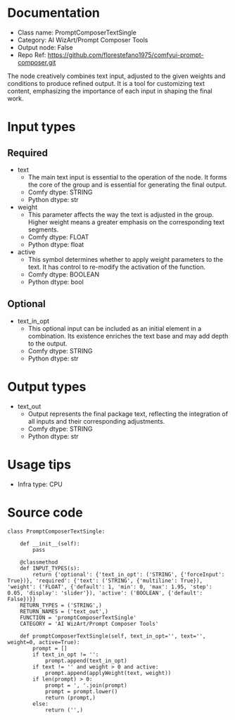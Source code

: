 # Documentation
- Class name: PromptComposerTextSingle
- Category: AI WizArt/Prompt Composer Tools
- Output node: False
- Repo Ref: https://github.com/florestefano1975/comfyui-prompt-composer.git

The node creatively combines text input, adjusted to the given weights and conditions to produce refined output. It is a tool for customizing text content, emphasizing the importance of each input in shaping the final work.

# Input types
## Required
- text
    - The main text input is essential to the operation of the node. It forms the core of the group and is essential for generating the final output.
    - Comfy dtype: STRING
    - Python dtype: str
- weight
    - This parameter affects the way the text is adjusted in the group. Higher weight means a greater emphasis on the corresponding text segments.
    - Comfy dtype: FLOAT
    - Python dtype: float
- active
    - This symbol determines whether to apply weight parameters to the text. It has control to re-modify the activation of the function.
    - Comfy dtype: BOOLEAN
    - Python dtype: bool
## Optional
- text_in_opt
    - This optional input can be included as an initial element in a combination. Its existence enriches the text base and may add depth to the output.
    - Comfy dtype: STRING
    - Python dtype: str

# Output types
- text_out
    - Output represents the final package text, reflecting the integration of all inputs and their corresponding adjustments.
    - Comfy dtype: STRING
    - Python dtype: str

# Usage tips
- Infra type: CPU

# Source code
```
class PromptComposerTextSingle:

    def __init__(self):
        pass

    @classmethod
    def INPUT_TYPES(s):
        return {'optional': {'text_in_opt': ('STRING', {'forceInput': True})}, 'required': {'text': ('STRING', {'multiline': True}), 'weight': ('FLOAT', {'default': 1, 'min': 0, 'max': 1.95, 'step': 0.05, 'display': 'slider'}), 'active': ('BOOLEAN', {'default': False})}}
    RETURN_TYPES = ('STRING',)
    RETURN_NAMES = ('text_out',)
    FUNCTION = 'promptComposerTextSingle'
    CATEGORY = 'AI WizArt/Prompt Composer Tools'

    def promptComposerTextSingle(self, text_in_opt='', text='', weight=0, active=True):
        prompt = []
        if text_in_opt != '':
            prompt.append(text_in_opt)
        if text != '' and weight > 0 and active:
            prompt.append(applyWeight(text, weight))
        if len(prompt) > 0:
            prompt = ', '.join(prompt)
            prompt = prompt.lower()
            return (prompt,)
        else:
            return ('',)
```